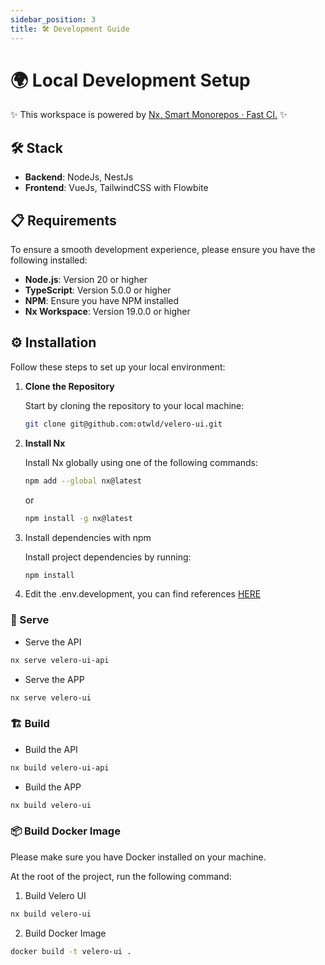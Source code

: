 ```yaml
---
sidebar_position: 3
title: 🛠️ Development Guide
---
```


# 🌍 Local Development Setup

✨ This workspace is powered by [Nx, Smart Monorepos · Fast CI.](https://nx.dev/) ✨

## 🛠️ Stack

- **Backend**: NodeJs, NestJs
- **Frontend**: VueJs, TailwindCSS with Flowbite

## 📋 Requirements

To ensure a smooth development experience, please ensure you have the following installed:

- **Node.js**: Version 20 or higher
- **TypeScript**: Version 5.0.0 or higher
- **NPM**: Ensure you have NPM installed
- **Nx Workspace**: Version 19.0.0 or higher

## ⚙️ Installation

Follow these steps to set up your local environment:

1. **Clone the Repository**

   Start by cloning the repository to your local machine:
    ```bash
    git clone git@github.com:otwld/velero-ui.git
    ```

2. **Install Nx**

   Install Nx globally using one of the following commands:

    ```bash
    npm add --global nx@latest
    ```

    or

    ```bash
    npm install -g nx@latest
    ```

3. Install dependencies with npm

    Install project dependencies by running:
    
    ```bash
    npm install
    ```

4. Edit the .env.development, you can find references [HERE]( /getting-started/environment-variables)

### 🚀 Serve

- Serve the API

```bash
nx serve velero-ui-api
```

- Serve the APP

```bash
nx serve velero-ui
```

### 🏗️ Build

- Build the API

```bash
nx build velero-ui-api
```

- Build the APP

```bash
nx build velero-ui
```

### 📦 Build Docker Image

Please make sure you have Docker installed on your machine.

At the root of the project, run the following command:

1. Build Velero UI
```bash
nx build velero-ui
```

2. Build Docker Image
```bash 
docker build -t velero-ui .
```
